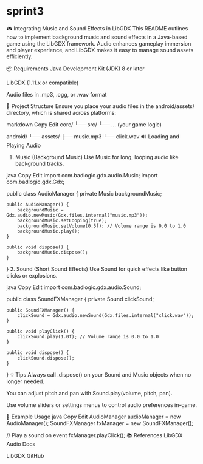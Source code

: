 # sprint3

🎮 Integrating Music and Sound Effects in LibGDX
This README outlines how to implement background music and sound effects in a Java-based game using the LibGDX framework. Audio enhances gameplay immersion and player experience, and LibGDX makes it easy to manage sound assets efficiently.

📦 Requirements
Java Development Kit (JDK) 8 or later

LibGDX (1.11.x or compatible)

Audio files in .mp3, .ogg, or .wav format

🧱 Project Structure
Ensure you place your audio files in the android/assets/ directory, which is shared across platforms:

markdown
Copy
Edit
core/
└── src/
    └── ... (your game logic)

android/
└── assets/
    ├── music.mp3
    └── click.wav
🔊 Loading and Playing Audio
1. Music (Background Music)
Use Music for long, looping audio like background tracks.

java
Copy
Edit
import com.badlogic.gdx.audio.Music;
import com.badlogic.gdx.Gdx;

public class AudioManager {
    private Music backgroundMusic;

    public AudioManager() {
        backgroundMusic = Gdx.audio.newMusic(Gdx.files.internal("music.mp3"));
        backgroundMusic.setLooping(true);
        backgroundMusic.setVolume(0.5f); // Volume range is 0.0 to 1.0
        backgroundMusic.play();
    }

    public void dispose() {
        backgroundMusic.dispose();
    }
}
2. Sound (Short Sound Effects)
Use Sound for quick effects like button clicks or explosions.

java
Copy
Edit
import com.badlogic.gdx.audio.Sound;

public class SoundFXManager {
    private Sound clickSound;

    public SoundFXManager() {
        clickSound = Gdx.audio.newSound(Gdx.files.internal("click.wav"));
    }

    public void playClick() {
        clickSound.play(1.0f); // Volume range is 0.0 to 1.0
    }

    public void dispose() {
        clickSound.dispose();
    }
}
💡 Tips
Always call .dispose() on your Sound and Music objects when no longer needed.

You can adjust pitch and pan with Sound.play(volume, pitch, pan).

Use volume sliders or settings menus to control audio preferences in-game.

🧪 Example Usage
java
Copy
Edit
AudioManager audioManager = new AudioManager();
SoundFXManager fxManager = new SoundFXManager();

// Play a sound on event
fxManager.playClick();
📚 References
LibGDX Audio Docs

LibGDX GitHub
